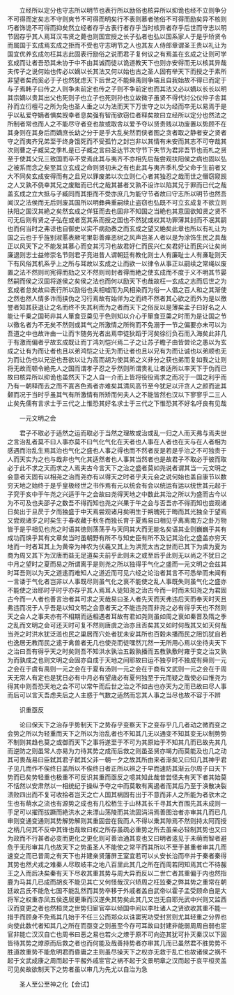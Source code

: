 <!-- { "loadSidebar": true } -->
　　立经所以定分也守志所以明节也表行所以励俗也核异所以抑诡也经不立则争分不可得而定矣志不守则爽节不可得而明矣行不表则慕者弛俗不可得而励矣异不核则巧者饰诡不可得而抑矣然立经者存乎古表行者存乎当时核异者存乎后世而守志以明节固存乎其人焉耳汉韦贤之薨也则国宜授之长子弘者也弘以国系家人于是乎矫贤令而属国于玄成焉玄成之拒而不受也守志明节之人也其友人侍郎章谓圣王贵以礼让为国宜优养玄成勿枉其志此固表行励俗之说而君子复何议之有焉盖在玄成之让则可学玄成而让者吾恐其未协于中不由其诚而徒以诡道教天下也则亦安得而无以核其异哉夫传子之说何始也传必以嫡以长其法又何以始也古之圣人固有举天下而授之于素所非望者矣而奚必于子也然犹虑天下后世之不能舜禹则争端且自我始故不得已而定于与子焉韩子曰传之人则争未前定也传之子则不争前定也而其法又必以嫡以长长以明其宗嫡以贵其出父也死则子也立子也死则孙也立故微子虽贤不得代纣公仪仲子舎其孙而立衍檀弓之所为免也圣人垂之以为法而天下万世守之以为经而卒无以易焉于是乎以私爱夺嫡者惧矣觊幸者息矣强有智而欲窃位者释矣故曰立经所以定分也然法之所制者常也而人之不能尽守者变也故或取舎以爱予夺以贤贵贱以功废置以势顾不在其身则在其身后而嫡庶长幼之分于是乎大乱矣然而侠者图之贪者取之静者安之贤者守之而夷齐兄弟至于终身饿死而不受孤竹之封岂非以其情有未安而其志不可夺哉其次则曹之子臧吴之季札是已子臧之言曰圣达节次守节下失节为君非吾节也而札之贤至于使其父兄三致国而卒不受焉此其与夷齐不亦相先后哉尝观扶阳侯之病也固以弘之被系而念之矣至其立玄成之命则贤初未之有也此其与夷齐季札受父命于生前者又大不同矣玄成安得而有之且兄以罪废弟以次立则仁心者其独忍之哉而世之僭窃窥觊之人又孰不侥幸其兄之废黜而已代之哉其甚者又孰不设诈以陷其兄于罪而已代之哉盖玄成之立大抵与子臧同而其拒而不受亦庶几为能守节者故曰守志所以明节也然吾闻汉之法侯而无后则废其国所以明彝典重嗣续止盗窃也弘既不可立玄成复不欲立则扶阳之国汉其絶之矣然玄成之佯狂而去也固非不知国之当絶也其意固欲知贤之贤不可无后则有贤之子弘在或者宽其系而授之国也不然犹或权其功罪薄其封而不冺其嗣也而何当时之弗谅也自御史以实不病劾奏之而玄成之望又絶矣此章也所以有礼让为国之云也于乎旌别淑慝表厥宅里彰善瘅恶树之风声岂圣人者以是为涂饰生民之具哉正以风天下之不能发其慕心而变其污习也故君好仁而民兴仁矣君好让而民兴让矣尚廉退则志士益修崇名节则君子竞进昔人谓朝廷有教化则士人有廉耻士人有亷耻则天下有风俗其机系乎上之所与耳故以玄成之让而欲一以律令从事正以嗣续之常绳以废置之法不然则司宪得而劾之又不然则司封者得而絶之使玄成而不度于义不明其节晏然嗣而侯之汉固将遂侯之矣侯之法也而何以励天下也哉故枉一玄成之志而后世之为玄成者怠矣故曰表行所以励俗也夫相嘘而为风相染而为俗一人倡之百人和之其渐使之然也然人情多诈而挟伪之习行焉故有始佯为之而终不然者其心欲之而外为是以徼誉者知其获退让之名而终不失其利而为之者而天下之俗反以是薄矣孟子曰好名之人能让千乗之国茍非其人箪食豆羮见于色则知以介心于箪食豆羮之时而为是让国之节以徼名者为不无矣不然则或其气之所激情之所徇而不免溺于一节之偏要亦未可以为吾道之中也故许由一让而卞随务光者出焉申徒狄蹈于河矣徐衍负石而入海矣此非几于有激而偏者乎故玄成既让而丁鸿刘恺兴焉二子之让苏子瞻子由皆尝论之愚以为玄成之让有为而让者也且以弟鸿恺之让无为而让者也且以兄有为而让诚也以弟顺也无为而让伪也以兄逆也吾欲以让为高而胡为使其弟之义非分之获也弟而复如我之让则将无故而顿令絶先人之国而谓孝子忍之乎然则所谓贵礼让者适所以率天下于伪而已故曰核异所以抑诡也虽然天下之人自一介而上皆将役役焉求之而况于一国之利乎而乃有一朝释而去之而不寘吝色焉者亦难矣其清风高节至今犹足以汗贪人之颜而泚其颡而况于当时乎虽其气有所激情有所矫而何夫人之不能皆然也汉以下寥寥乎二三人止矣先儒有言求士于三代之上惟恐其好名求士于三代之下惟恐其不好名吁良有见哉

　　一元文明之会

　　君子不取必于适然之运而取必于当然之理故或治或乱一归之人而天弗与焉夫世之言治乱者莫不曰人事亦莫不曰气化气化在天者也人事在人者也在天与在人者相为感遇而治乱生焉其治也气化之盛也人事之得也而不然者反是若是乎治之不可独责于人而天实为之也与哉非也气化其适然者也人事其当然者也是故君子不取必于彼而取必于此不求之天而求之人焉夫古今言天下之治之盛者莫如尧说者谓其当一元文明之会意者天固有以相尧之治而尧亦有以得天之时者乎夫元会之说何始也盖自康节以数穷天地之始终于是乎皇极经世之书作焉有元以统会有会以统运有运以统世其元起于子究于亥中于午尧之兴适于午之会故曰尧得天地之中数此其治之所以为盛而古今以为不可及也夫邵子之数吾不得而知也尧之兴果于午之会与否吾亦不得而知也尝观诸日矣出于旦昃于夕而独盛于中天焉尝观诸月矣明生于朔魄死于晦而其光独全于望焉又尝观诸岁之时矣生于春收藏于秋冬而独长育于夏焉易曰相见乎离离南方之卦万物皆于是乎相见也尧之时语其徳则荡荡乎与天同其大而无能名矣语其业则巍巍乎其有成功而焕乎其有文章矣当时虽朝野有所不与知史臣有所不及记其治化之盛盖亦穷天地而一时者耳其上为黄帝为神农为伏羲又其上为洪荒太古之世而已其下为虞为夏为商为周又其下为汉唐而益无足道矣夫前乎此则未之或至后乎此则无以尚之不犹日之中月之望时之夏而易之所谓离乎是则尧之所以独得乎气化之盛而一元文明之会兹其时耳吾则以为天之道逺而难知人之道近而可见六经之论治者其言不可悉举而未闻有一言诿于气化者岂非以人事既尽则虽气化之衰不能使之乱人事既失则虽气化之盛亦不能使之治耶时乎时乎亦存乎其人焉耳人徒知尧之治古今而一时而未知尧之为君固古今而一人者也善言治者其可求之天哉易曰圣人者先天而天弗违后天而奉天时天且弗违而况于人乎吾是以知文明之会意者天之不能违尧而非尧之必有得乎天也不然则天之会人之事夫亦有不相期而适相遇者耳故有君如尧则虽如周之衰如秦晋及隋之季之乱而文明之会可还天时可复不然则唐虞之治亦且否矣其又如时何哉其又如天何哉当尧之时洪水犹泛滥也民之巢居而穴处者犹未安其所也百糓未播而民之阻饥犹自若也逸居无教而民之逺于禽兽者无几也使尧而徒嘿然兀然一无所用心焉以坐待夫天下之治曰吾有得乎天之时矣则吾不知洪水孰治五糓孰播而五教孰敷时雍于变之治又孰为而孰成之也则文明之会固亦自成于天地之间耶故曰运不独亨时不独成有舜则一元之会在于虞有禹则一元之会在于夏有汤则一元之会在于商有文武则一元之会在于周天无常人有定也是犹日必有中月必有望歳必有夏何独至于元而疑之哉使必曰惟尧为得其中则吾恐天地之会不可以常午而后世之治之不如古也亦天为之而已故曰尽人事而后可以言天吾虑夫后之人主惑于气数之适然而忘其人事之当尽也故不容于不辨

　　识重亟反

　　论曰保天下之治存乎势制天下之势存乎变察天下之变存乎几几者动之微而变之会势之所以为轻重而天下之所以为治乱者也不知其几无以通变不知其变无以制势势不制则其趋也莫之或御而天下之事将遂至于不可为其原始于不知其几而已故先其几而逆防之则虽常人亦易为力待其势之成而后救之则虽圣贤亦竭力而莫能及也几之动其可畏哉易曰臣弑其君子弑其父非一朝一夕之故其所由来者渐矣又曰知几其神乎君子见几而作不俟终日盖所以不俟终日者正所以辨之于早而速防其渐云尔周子曰天下势而已矣势轻重也极重不可反识其重而亟反之噫其知此哉昔尝怪夫有天下者其始莫不恬然以安肃然以一相统纪于操纵予夺之中而莫敢有离遏者而其后乃至于涣散决裂溃败四出而不复可收拾者岂天之亡人国其祸固有出于不意而非人之所能为者欤木之生也有萌水之流也有源势之成也有几松栢生于山林其长千寻其大百围先其未成则一手足可以擢而拔蹶而絶洪水之来漂山荡陵而其流固涓涓焉善图治者亦审其几而已几审则变通变通则其势解势解则其重固尝在我而人不得以乗其隙焉不然则持太阿而授之柄几何其不反中其锋也哉故曰权之所存虽疏必重势之所去虽亲必轻制其势也又曰为政而不行甚者必变而更化之更化则可善治通其变也又曰明者逺见于未萌而智者避危于无形审其几也故天下之势虽圣人不能使之常平而其所以不至于甚重者审其几而速变之而已昔周之有天下也并建亲贤藩屏王室宜若可以乆安长治而卒并于秦者秦得其势也然犬戎之难秦人尽取岐丰之地八百里此其几之所在而周若罔知焉其亡不待赧王之入而后决矣秦有天下尽收其重其势与周大异而反以二世亡者其重偏于内也然指鹿为马其几已成而胡亥不能见其亡又何怪哉汉兴矫周之枉监秦之弊其势之重常在朝廷故吕氏不能危七国不能乱然而其势卒移于外戚者盖自武帝以霍子孟受顾命自是大将军之权重赤凤五侯迭居更秉而汉遂失其势矣此其几又岂无自耶光武中兴则又监西汉而变更之者也然桓灵之世势归宦官卒以倾国中间以李杜诸人之贤欲收其重不能一措手而顾身不免焉其几始于不任三公而郑众以诛窦宪功受封赏则尤其轻重之分界也向使此数代者知其几之所在而亟变之则虽至今存可耳故曰封建非能弱周周自弱也宦官非能亡汉汉自亡也周书曰恶之易也若火之燎于原不可向迩其犹可扑灭秦汉以下固皆待其势之燎原而后救之者也而何能及哉善持势者亦审其几而已虽然君不胜势势不胜道故重势不能危明君而昏庸之主则虽尽操天下之权亦无救于乱亡也故诸侯之祸不起于文武成康之周而起于平赧外戚宦官之祸不起于文景明章之汉而起于哀平桓灵盖可见矣故欲制天下之势者虽以审几为先尤以自治为急

　　圣人至公至神之化【会试】

